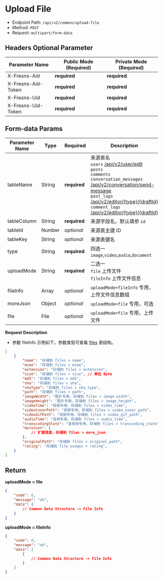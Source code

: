# Upload File

- Endpoint Path: `/api/v2/common/upload-file`
- Method: `POST`
- Request: `multipart/form-data`

## Headers Optional Parameter

| Parameter Name | Public Mode (Required) | Private Mode (Required) |
| --- | --- | --- |
| X-Fresns-Aid | **required** | **required** |
| X-Fresns-Aid-Token | **required** | **required** |
| X-Fresns-Uid | **required** | **required** |
| X-Fresns-Uid-Token | **required** | **required** |

## Form-data Params

| Parameter Name | Type | Required | Description |
| --- | --- | --- | --- |
| tableName | String | **required** | 来源表名<br>`users` [/api/v2/user/edit](../user/edit.md)<br>`posts`<br>`comments`<br>`conversation_messages` [/api/v2/conversation/send-message](../message/conversation-send.md)<br>`post_logs` [/api/v2/editor/{type}/{draftId}](../editor/update.md)<br>`comment_logs` [/api/v2/editor/{type}/{draftId}](../editor/update.md) |
| tableColumn | String | **required** | 来源字段名，默认填参 `id` |
| tableId | Number | *optional* | 来源表主键 ID |
| tableKey | String | *optional* | 来源表键名 |
| type | String | **required** | 四选一 `image`,`video`,`audio`,`document` |
| uploadMode | String | **required** | 二选一<br>`file` 上传文件<br>`fileInfo` 上传文件信息 |
| fileInfo | Array | *optional* | `uploadMode=fileInfo` 专用，上传文件信息数组 |
| moreJson | Object | *optional* | `uploadMode=file` 专用，可选 |
| file | File | *optional* | `uploadMode=file` 专用，上传文件 |

**Request Description**

- 参数 fileInfo 示例如下，参数类型可查看 [files](../../database/systems/files.md) 表结构。

```json
[
    {
        "name": "存储到 files > name",
        "mime": "存储到 files > mime",
        "extension": "存储到 files > extension",
        "size": "存储到 files > size", // 单位 Byte
        "md5": "存储到 files > md5",
        "sha": "存储到 files > sha",
        "shaType": "存储到 files > sha_type",
        "path": "存储到 files > path",
        "imageWidth": "图片专用，存储到 files > image_width",
        "imageHeight": "图片专用，存储到 files > image_height",
        "videoTime": "视频专用，存储到 files > video_time",
        "videoCoverPath": "视频专用，存储到 files > video_cover_path",
        "videoGifPath": "视频专用，存储到 files > video_gif_path",
        "audioTime": "音频专用，存储到 files > audio_time",
        "transcodingState": "音视频专用，存储到 files > transcoding_state",
        "moreJson": {
            // 扩展信息，存储到 files > more_json
        },
        "originalPath": "存储到 files > original_path",
        "rating": "存储到 file_usages > rating",
    }
]
```

## Return

**uploadMode = file**

```json
{
    "code": 0,
    "message": "ok",
    "data": {
        // Common Data Structure -> File Info
    }
}
```

**uploadMode = fileInfo**

```json
{
    "code": 0,
    "message": "ok",
    "data": [
        {
            // Common Data Structure -> File Info
        }
    ]
}
```
